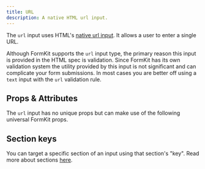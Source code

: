 ```yaml
---
title: URL
description: A native HTML url input.
---
```


<InputPageHero
title="URL input"
icon="IconInputUrl"
:pro="false"
project-price=""
data-price=""></InputPageHero>

The `url` input uses HTML's [native url input](https://developer.mozilla.org/en-US/docs/Web/HTML/Element/input/url). It allows a user to enter a single URL.

<example
name="URL input"
file="/_content/examples/url/url.vue"></example>

<callout type="tip" label="Consider using text input">
Although FormKit supports the <code>url</code> input type, the primary reason this input is provided in the HTML spec is validation. Since FormKit has its own validation system the utility provided by this input is not significant and can complicate your form submissions. In most cases you are better off using a <code>text</code> input with the <code>url</code> validation rule.
</callout>

## Props & Attributes

The `url` input has no unique props but can make use of the following universal
FormKit props.

<reference-table input="url" :attrs="['minlength', 'maxlength', 'placeholder']">
</reference-table>

## Section keys
You can target a specific section of an input using that section's "key". Read more about sections [here](/essentials/inputs#sections).

<div>
  <formkit-input-diagram
    prefix-icon-content="🌎"
    suffix-icon-content=""
    label-content="Personal website URL"
    input-content="https://mywebsite.com"
    help-content="Tell us where to find your personal website."
    message-content="Please include a valid url."
  >
  </formkit-input-diagram>
</div>

<reference-table type="sectionKeys" primary="section-key">
</reference-table>
